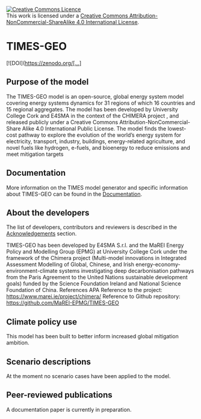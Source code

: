 
<a rel="license" href="http://creativecommons.org/licenses/by-nc-sa/4.0/"><img alt="Creative Commons Licence" style="border-width:0" src="https://i.creativecommons.org/l/by-nc-sa/4.0/88x31.png" /></a><br />This work is licensed under a <a rel="license" href="http://creativecommons.org/licenses/by-nc-sa/4.0/">Creative Commons Attribution-NonCommercial-ShareAlike 4.0 International License</a>.

# TIMES-GEO

[![DOI](https://zenodo.org/[...]

## Purpose of the model
The TIMES-GEO model is an open-source, global energy system model covering energy systems dynamics for 31 regions of which 16 countries and 15 regional aggregates. The model has been developed by University College Cork and E4SMA in the context of the CHIMERA project , and released publicly under a Creative Commons Attribution-NonCommercial-Share Alike 4.0 International Public License. The model finds the lowest-cost pathway to explore the evolution of the world’s energy system for electricity, transport, industry, buildings, energy-related agriculture, and novel fuels like hydrogen, e-fuels, and bioenergy to reduce emissions and meet mitigation targets

## Documentation
More information on the TIMES model generator and specific information about TIMES-GEO can be found in the [Documentation](....).

## About the developers
The list of developers, contributors and reviewers is described in the [Acknowledgements](/ACKNOWLEDGEMENT.md) section. 

TIMES-GEO has been developed by E4SMA S.r.l. and the MaREI Energy Policy and Modelling Group (EPMG) at University College Cork under the framework of the Chimera project (Multi-model innovations in Integrated Assessment Modelling of Global, Chinese, and Irish energy-economy-environment-climate systems investigating deep decarbonisation pathways from the Paris Agreement to the United Nations sustainable development goals) funded by the Science Foundation Ireland and National Science Foundation of China. 
References APA 
Reference to the project: https://www.marei.ie/project/chimera/ 
Reference to Github repository: https://github.com/MaREI-EPMG/TIMES-GEO

## Climate policy use
This model has been built to better inform increased global mitigation ambition.

## Scenario descriptions
At the moment no scenario cases have been applied to the model. 

## Peer-reviewed publications
A documentation paper is currently in preparation.